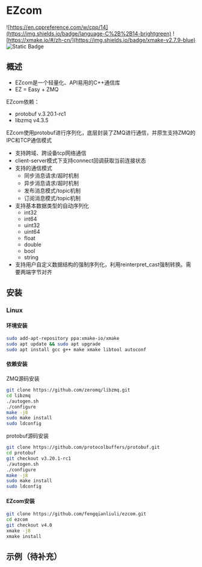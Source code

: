 # EZcom
![https://en.cppreference.com/w/cpp/14](https://img.shields.io/badge/language-C%2B%2B14-brightgreen)
![https://xmake.io/#/zh-cn/](https://img.shields.io/badge/xmake-v2.7.9-blue)
![Static Badge](https://img.shields.io/badge/license-GPL-yellow)

## 概述

- EZcom是一个轻量化、API易用的C++通信库
- EZ = Easy + ZMQ

EZcom依赖：
  - protobuf v.3.20.1-rc1
  - libzmq v4.3.5

EZcom使用protobuf进行序列化，底层封装了ZMQ进行通信，并原生支持ZMQ的IPC和TCP通信模式
- 支持跨域、跨设备tcp网络通信
- client-server模式下支持connect回调获取当前连接状态
- 支持的通信模式
  - 同步消息请求/超时机制
  - 异步消息请求/超时机制
  - 发布消息模式/topic机制
  - 订阅消息模式/topic机制
- 支持基本数据类型的自动序列化
  - int32
  - int64
  - uint32
  - uint64
  - float
  - double
  - bool
  - string
- 支持用户自定义数据结构的强制序列化，利用reinterpret_cast强制转换。需要两端字节对齐

## 安装
### Linux
#### 环境安装

```bash
sudo add-apt-repository ppa:xmake-io/xmake
sudo apt update && sudo apt upgrade
sudo apt install gcc g++ make xmake libtool autoconf
```

#### 依赖安装

ZMQ源码安装
```bash
git clone https://github.com/zeromq/libzmq.git
cd libzmq
./autogen.sh
./configure
make -j8
sudo make install
sudo ldconfig
```

protobuf源码安装
```bash
git clone https://github.com/protocolbuffers/protobuf.git
cd protobuf
git checkout v3.20.1-rc1
./autogen.sh
./configure
make -j8
sudo make install
sudo ldconfig
```

#### EZcom安装

```bash
git clone https://github.com/fengqianliuli/ezcom.git
cd ezcom
git checkout v4.0
xmake -j8
xmake install
```

## 示例（待补充）

